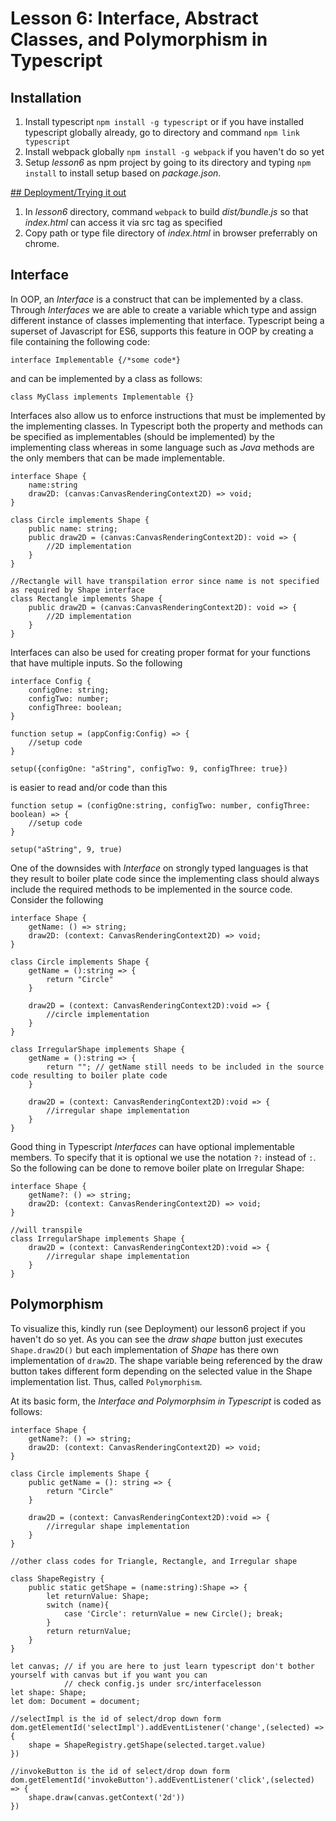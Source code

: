 # Lesson 6: Interface, Abstract Classes, and Polymorphism in Typescript

## Installation

1. Install typescript `npm install -g typescript` or if you have installed typescript globally already, go to directory and command `npm link typescript`
2. Install webpack globally `npm install -g webpack` if you haven't do so yet
3. Setup *lesson6* as npm project by going to its directory and typing `npm install` to install setup based on *package.json*.

[## Deployment/Trying it out](#deployment)

1. In *lesson6* directory, command `webpack` to build *dist/bundle.js* so that *index.html* can access it via src tag as specified
2. Copy path or type file directory of *index.html* in browser preferrably on chrome.

## Interface

In OOP, an *Interface* is a construct that can be implemented by a class. Through *Interfaces* we 
are able to create a variable which type and assign different instance of classes implementing that interface. Typescript being a superset of Javascript for ES6, 
supports this feature in OOP by creating a file containing the following code:

    interface Implementable {/*some code*}

and can be implemented by a class as follows:

    class MyClass implements Implementable {}

Interfaces also allow us to enforce instructions that must be implemented by the implementing classes. In Typescript
both the property and methods can be specified as implementables (should be implemented) by the implementing class whereas in some 
language such as *Java* methods are the only members that can be made implementable. 

    interface Shape {
        name:string
        draw2D: (canvas:CanvasRenderingContext2D) => void;
    }

    class Circle implements Shape {
        public name: string;
        public draw2D = (canvas:CanvasRenderingContext2D): void => {
            //2D implementation
        }
    }

    //Rectangle will have transpilation error since name is not specified as required by Shape interface
    class Rectangle implements Shape {
        public draw2D = (canvas:CanvasRenderingContext2D): void => {
            //2D implementation
        }
    }

Interfaces can also be used for creating proper format for your functions that have multiple inputs. So the following

    interface Config {
        configOne: string;
        configTwo: number;
        configThree: boolean;
    }

    function setup = (appConfig:Config) => {
        //setup code
    }

    setup({configOne: "aString", configTwo: 9, configThree: true})

is easier to read and/or code than this

    function setup = (configOne:string, configTwo: number, configThree: boolean) => {
        //setup code
    }

    setup("aString", 9, true)

One of the downsides with *Interface* on strongly typed languages is that they result to boiler plate code
since the implementing class should always include the required methods to be implemented in the source code. Consider the following

    interface Shape {
        getName: () => string;
        draw2D: (context: CanvasRenderingContext2D) => void;
    }

    class Circle implements Shape {
        getName = ():string => {
            return "Circle"
        }

        draw2D = (context: CanvasRenderingContext2D):void => {
            //circle implementation
        }
    }

    class IrregularShape implements Shape {
        getName = ():string => {
            return ""; // getName still needs to be included in the source code resulting to boiler plate code
        }

        draw2D = (context: CanvasRenderingContext2D):void => {
            //irregular shape implementation
        }
    }

Good thing in Typescript *Interfaces* can have optional implementable members. To specify that it is optional we use the notation `?:` instead of `:`.
So the following can be done to remove boiler plate on Irregular Shape:

    interface Shape {
        getName?: () => string;
        draw2D: (context: CanvasRenderingContext2D) => void;
    }

    //will transpile
    class IrregularShape implements Shape {
        draw2D = (context: CanvasRenderingContext2D):void => {
            //irregular shape implementation
        }
    }


## Polymorphism

To visualize this, kindly run (see Deployment) our lesson6 project if you haven't do so yet.
As you can see the *draw shape* button just executes `Shape.draw2D()` but each implementation of *Shape*
has there own implementation of `draw2D`. The shape variable being referenced by the draw button takes different
form depending on the selected value in the Shape implementation list. Thus, called `Polymorphism`.

At its basic form, the *Interface and Polymorphsim in Typescript* is coded as follows:

    interface Shape {
        getName?: () => string;
        draw2D: (context: CanvasRenderingContext2D) => void;
    }

    class Circle implements Shape {
        public getName = (): string => {
            return "Circle"
        }
        
        draw2D = (context: CanvasRenderingContext2D):void => {
            //irregular shape implementation
        }
    }

    //other class codes for Triangle, Rectangle, and Irregular shape

    class ShapeRegistry {
        public static getShape = (name:string):Shape => {
            let returnValue: Shape;
            switch (name){
                case 'Circle': returnValue = new Circle(); break;
            }
            return returnValue;
        }
    }

    let canvas; // if you are here to just learn typescript don't bother yourself with canvas but if you want you can 
                // check config.js under src/interfacelesson
    let shape: Shape;
    let dom: Document = document;

    //selectImpl is the id of select/drop down form
    dom.getElementId('selectImpl').addEventListener('change',(selected) => {
        shape = ShapeRegistry.getShape(selected.target.value)
    })

    //invokeButton is the id of select/drop down form
    dom.getElementId('invokeButton').addEventListener('click',(selected) => {
        shape.draw(canvas.getContext('2d'))
    })